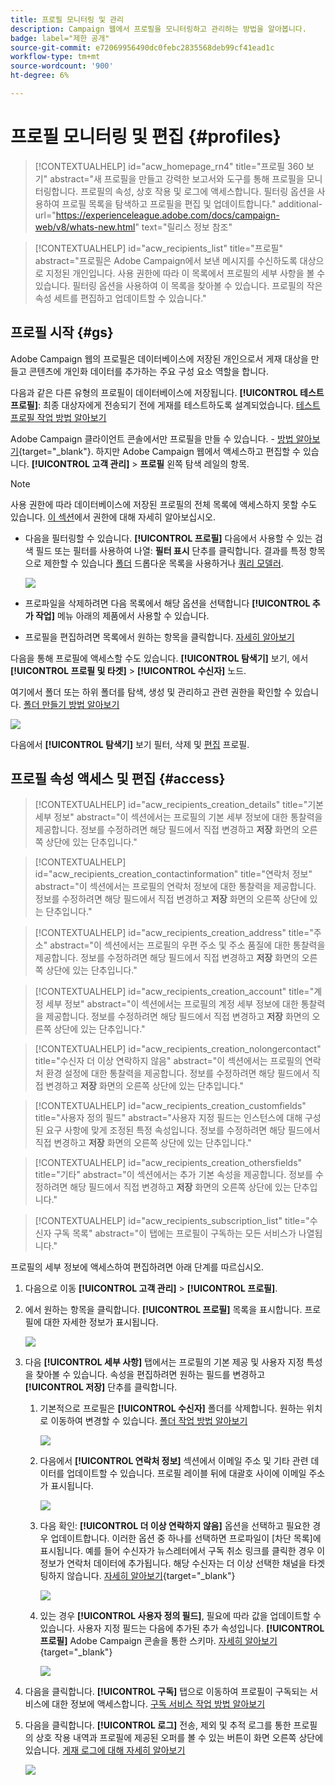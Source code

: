 ```yaml
---
title: 프로필 모니터링 및 관리
description: Campaign 웹에서 프로필을 모니터링하고 관리하는 방법을 알아봅니다.
badge: label="제한 공개"
source-git-commit: e72069956490dc0febc2835568deb99cf41ead1c
workflow-type: tm+mt
source-wordcount: '900'
ht-degree: 6%

---
```


# 프로필 모니터링 및 편집 {#profiles}

>[!CONTEXTUALHELP]
>id="acw_homepage_rn4"
>title="프로필 360 보기"
>abstract="새 프로필을 만들고 강력한 보고서와 도구를 통해 프로필을 모니터링합니다. 프로필의 속성, 상호 작용 및 로그에 액세스합니다. 필터링 옵션을 사용하여 프로필 목록을 탐색하고 프로필을 편집 및 업데이트합니다."
>additional-url="https://experienceleague.adobe.com/docs/campaign-web/v8/whats-new.html" text="릴리스 정보 참조"

>[!CONTEXTUALHELP]
>id="acw_recipients_list"
>title="프로필"
>abstract="프로필은 Adobe Campaign에서 보낸 메시지를 수신하도록 대상으로 지정된 개인입니다. 사용 권한에 따라 이 목록에서 프로필의 세부 사항을 볼 수 있습니다. 필터링 옵션을 사용하여 이 목록을 찾아볼 수 있습니다. 프로필의 작은 속성 세트를 편집하고 업데이트할 수 있습니다."

## 프로필 시작 {#gs}

Adobe Campaign 웹의 프로필은 데이터베이스에 저장된 개인으로서 게재 대상을 만들고 콘텐츠에 개인화 데이터를 추가하는 주요 구성 요소 역할을 합니다.

다음과 같은 다른 유형의 프로필이 데이터베이스에 저장됩니다. **[!UICONTROL 테스트 프로필]**: 최종 대상자에게 전송되기 전에 게재를 테스트하도록 설계되었습니다. [테스트 프로필 작업 방법 알아보기](test-profiles.md)

Adobe Campaign 클라이언트 콘솔에서만 프로필을 만들 수 있습니다. - [방법 알아보기](https://experienceleague.adobe.com/docs/campaign/campaign-v8/audience/add-profiles/create-profiles.html){target="_blank"}. 하지만 Adobe Campaign 웹에서 액세스하고 편집할 수 있습니다. **[!UICONTROL 고객 관리]** > **프로필** 왼쪽 탐색 레일의 항목.

>[!NOTE]
>
>사용 권한에 따라 데이터베이스에 저장된 프로필의 전체 목록에 액세스하지 못할 수도 있습니다. [이 섹션](../get-started/permissions.md)에서 권한에 대해 자세히 알아보십시오.

* 다음을 필터링할 수 있습니다. **[!UICONTROL 프로필]** 다음에서 사용할 수 있는 검색 필드 또는 필터를 사용하여 나열: **필터 표시** 단추를 클릭합니다. 결과를 특정 항목으로 제한할 수 있습니다 [폴더](../get-started/permissions.md#folders) 드롭다운 목록을 사용하거나 [쿼리 모델러](../query/query-modeler-overview.md).

  ![](assets/profiles-list.png)

* 프로파일을 삭제하려면 다음 목록에서 해당 옵션을 선택합니다 **[!UICONTROL 추가 작업]** 메뉴 아래의 제품에서 사용할 수 있습니다.

* 프로필을 편집하려면 목록에서 원하는 항목을 클릭합니다. [자세히 알아보기](#access)

다음을 통해 프로필에 액세스할 수도 있습니다. **[!UICONTROL 탐색기]** 보기, 에서 **[!UICONTROL 프로필 및 타겟]** > **[!UICONTROL 수신자]** 노드.

여기에서 폴더 또는 하위 폴더를 탐색, 생성 및 관리하고 관련 권한을 확인할 수 있습니다. [폴더 만들기 방법 알아보기](../get-started/permissions.md#folders)

![](assets/profiles-explorer-folder.png)

다음에서 **[!UICONTROL 탐색기]** 보기 필터, 삭제 및 [편집](#access) 프로필.

## 프로필 속성 액세스 및 편집 {#access}

>[!CONTEXTUALHELP]
>id="acw_recipients_creation_details"
>title="기본 세부 정보"
>abstract="이 섹션에서는 프로필의 기본 세부 정보에 대한 통찰력을 제공합니다. 정보를 수정하려면 해당 필드에서 직접 변경하고 **저장** 화면의 오른쪽 상단에 있는 단추입니다."

>[!CONTEXTUALHELP]
>id="acw_recipients_creation_contactinformation"
>title="연락처 정보"
>abstract="이 섹션에서는 프로필의 연락처 정보에 대한 통찰력을 제공합니다. 정보를 수정하려면 해당 필드에서 직접 변경하고 **저장** 화면의 오른쪽 상단에 있는 단추입니다."

>[!CONTEXTUALHELP]
>id="acw_recipients_creation_address"
>title="주소"
>abstract="이 섹션에서는 프로필의 우편 주소 및 주소 품질에 대한 통찰력을 제공합니다. 정보를 수정하려면 해당 필드에서 직접 변경하고 **저장** 화면의 오른쪽 상단에 있는 단추입니다."

>[!CONTEXTUALHELP]
>id="acw_recipients_creation_account"
>title="계정 세부 정보"
>abstract="이 섹션에서는 프로필의 계정 세부 정보에 대한 통찰력을 제공합니다. 정보를 수정하려면 해당 필드에서 직접 변경하고 **저장** 화면의 오른쪽 상단에 있는 단추입니다."

>[!CONTEXTUALHELP]
>id="acw_recipients_creation_nolongercontact"
>title="수신자 더 이상 연락하지 않음"
>abstract="이 섹션에서는 프로필의 연락처 환경 설정에 대한 통찰력을 제공합니다. 정보를 수정하려면 해당 필드에서 직접 변경하고 **저장** 화면의 오른쪽 상단에 있는 단추입니다."

>[!CONTEXTUALHELP]
>id="acw_recipients_creation_customfields"
>title="사용자 정의 필드"
>abstract="사용자 지정 필드는 인스턴스에 대해 구성된 요구 사항에 맞게 조정된 특정 속성입니다. 정보를 수정하려면 해당 필드에서 직접 변경하고 **저장** 화면의 오른쪽 상단에 있는 단추입니다."

>[!CONTEXTUALHELP]
>id="acw_recipients_creation_othersfields"
>title="기타"
>abstract="이 섹션에서는 추가 기본 속성을 제공합니다. 정보를 수정하려면 해당 필드에서 직접 변경하고 **저장** 화면의 오른쪽 상단에 있는 단추입니다."

>[!CONTEXTUALHELP]
>id="acw_recipients_subscription_list"
>title="수신자 구독 목록"
>abstract="이 탭에는 프로필이 구독하는 모든 서비스가 나열됩니다."

프로필의 세부 정보에 액세스하여 편집하려면 아래 단계를 따르십시오.

1. 다음으로 이동 **[!UICONTROL 고객 관리]** > **[!UICONTROL 프로필]**.

1. 에서 원하는 항목을 클릭합니다. **[!UICONTROL 프로필]** 목록을 표시합니다. 프로필에 대한 자세한 정보가 표시됩니다.

   ![](assets/profile-details.png)

1. 다음 **[!UICONTROL 세부 사항]** 탭에서는 프로필의 기본 제공 및 사용자 지정 특성을 찾아볼 수 있습니다. 속성을 편집하려면 원하는 필드를 변경하고 **[!UICONTROL 저장]** 단추를 클릭합니다.

   1. 기본적으로 프로필은 **[!UICONTROL 수신자]** 폴더를 삭제합니다. 원하는 위치로 이동하여 변경할 수 있습니다. [폴더 작업 방법 알아보기](../get-started/permissions.md#folders)

      ![](assets/profile-folder.png)

   1. 다음에서 **[!UICONTROL 연락처 정보]** 섹션에서 이메일 주소 및 기타 관련 데이터를 업데이트할 수 있습니다. 프로필 레이블 뒤에 대괄호 사이에 이메일 주소가 표시됩니다.

      ![](assets/profile-address.png)

   1. 다음 확인: **[!UICONTROL 더 이상 연락하지 않음]** 옵션을 선택하고 필요한 경우 업데이트합니다. 이러한 옵션 중 하나를 선택하면 프로파일이 [차단 목록]에 표시됩니다. 예를 들어 수신자가 뉴스레터에서 구독 취소 링크를 클릭한 경우 이 정보가 연락처 데이터에 추가됩니다. 해당 수신자는 더 이상 선택한 채널을 타겟팅하지 않습니다. [자세히 알아보기](https://experienceleague.adobe.com/docs/campaign/campaign-v8/send/failures/quarantines.html){target="_blank"}

      ![](assets/profile-no-longer-contact.png)

   1. 있는 경우 **[!UICONTROL 사용자 정의 필드]**, 필요에 따라 값을 업데이트할 수 있습니다. 사용자 지정 필드는 다음에 추가된 추가 속성입니다. **[!UICONTROL 프로필]** Adobe Campaign 콘솔을 통한 스키마. [자세히 알아보기](https://experienceleague.adobe.com/docs/campaign/campaign-v8/developer/shemas-forms/extend-schema.html){target="_blank"}

      ![](assets/profile-custom-fields.png)

1. 다음을 클릭합니다. **[!UICONTROL 구독]** 탭으로 이동하여 프로필이 구독되는 서비스에 대한 정보에 액세스합니다. [구독 서비스 작업 방법 알아보기](manage-services.md)

1. 다음을 클릭합니다. **[!UICONTROL 로그]** 전송, 제외 및 추적 로그를 통한 프로필의 상호 작용 내역과 프로필에 제공된 오퍼를 볼 수 있는 버튼이 화면 오른쪽 상단에 있습니다. [게재 로그에 대해 자세히 알아보기](../monitor/delivery-logs.md)

   ![](assets/profile-logs.png)

